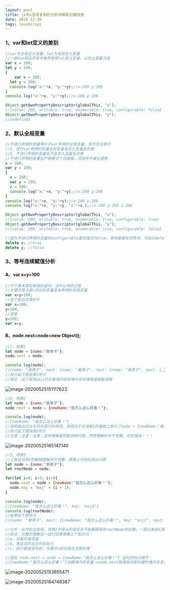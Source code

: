 ```yaml
---
layout: post
title: js中=连续复制的分析详解和创建链表
date: 2019-12-30
tags: JavaScript   
---
```


### 1、var和let定义的差别

```js
//var为全局定义变量，let为局部定义变量
//一般Vue项目开发中推荐使用let定义变量，以防止变量污染
var x = 100;
let y = 100;
{
	var x = 200;
  let y = 200;
  console.log("x:"+x, "y:"+y);//x:200 y:200
}
console.log("x:"+x, "y:"+y);//x:200 y:100

Object.getOwnPropertyDescriptor(globalThis, "x");
//{value: 200, writable: true, enumerable: true, configurable: false}
Object.getOwnPropertyDescriptor(globalThis, "y");
//undefined
```

### 2、默认全局变量

```js
//不进行声明的变量等价于var声明的全局变量，但不完全等价
//1、进行var申明的变量会将变量名存入变量名列表
//2、不进行声明的变量名不会存入变量名列表
//不进行声明的变量在严格模式下会报错，项目中不建议使用
x = 100;
var y = 100;
{
  x = 200;
  var y = 200;
  z = 200;
  console.log("x:"+x, "y:"+y);//x:200 y:200
}
console.log("x:"+x, "y:"+y);//x:200 y:200
console.log("x:"+x, "y:"+y, "z:"+z,);//x:200 y:200 z:200

Object.getOwnPropertyDescriptor(globalThis, "x");
//{value: 200, writable: true, enumerable: true, configurable: true}
Object.getOwnPropertyDescriptor(globalThis, "y");
//{value: 200, writable: true, enumerable: true, configurable: false}

//因为不进行声明的变量的configurable属性描述为true，意味着属性可修改，可执行delete操作
delete x; //true
delete y; //false
```

### 3、等号连续赋值分析

#### A、var x=y=100

```js
//对于基本类型赋值的语句，没什么特别之处
//关键注意点是=中间的变量是未声明的全局变量
var x=y=100;
//这个表达式等价于
var x=100;
y=100;
//或者
y=100;
var x=y;
```

#### B、node.next=node=new Object();

```js
//1、场景1
let node = {name:"美男子"};
node.next = node;

console.log(node); 
//{name: "美男子", next: {name: "美男子", next: {name: "美男子", next: {…}}}}
//执行如下图场景1所示
//结论：这个现场从js的对象栈内存和堆内存存储角度就能理解
```

![image-20200525151117623](https://mashaojie.club/download/source/typora-user-images/image-20200525151117623.png)

```js
//2、场景2
let node = {name:"美男子"};
node.next = node = {newName:"我怎么这么好看！"};

console.log(node);
//{newName: "我怎么这么好看！"}
//按照表达式从左向右直行的原则，其相当于在场景1的基础上执行了node = {newName:"我怎么这么好看！"};
//执行如下图场景2所示
//注意：注意：注意：这样理解虽然能说明问题，然而理解的并不完整，存在错误！！！
```

![image-20200525165147140](https://mashaojie.club/download/source/typora-user-images/image-20200525165147140.png)

```js
//3、场景3
//上面说场景2的解释理解并不完整，直接上代码先抛出问题
let node = {name:"美男子"};
let rootNode = node;

for(let i=0; i<3; i++){
  node.next = node = {newName:"我怎么这么好看！"};
  node.key = "msj" + (i + 1);
}

console.log(node);
//{newName: "我怎么这么好看！", key: "msj3"}
console.log(rootNode);
//结果如下图所示
//{name: "美男子", next: {{newName: "我怎么这么好看！", key: "msj1", next: {{newName: "我怎么这么好看！", key: "msj2", next: {{newName: "我怎么这么好看！", key: "msj3"}}}}}}}

//分析：此时你会发现，场景2中得出的结论并不能解释现在rootNode的结果。一直以来我们都只是在数据存储方面来理解，而并没有从代码运行解析层面去考虑，所以得到的思维模型并不完整。
//结论：完整的理解这一运行结果需要三个知识点：
//a、对象的堆存储
//b、表达式的从左向右执行
//c、执行赋值语句前，先要对=前后表达式做处理

//因此`node.next = node = {newName:"我怎么这么好看！"}`这句的执行细节：
//{newName:"我怎么这么好看！"}创建堆内存变量->node.next赋值指向新创建的堆内存变量->node赋值指向新创建的堆内存变量
```

![image-20200525153655471](https://mashaojie.club/download/source/typora-user-images/image-20200525153655471.png)

![image-20200525164748387](https://mashaojie.club/download/source/typora-user-images/image-20200525164748387.png)
